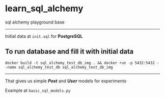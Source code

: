 # learn_sql_alchemy
sql alchemy playground base

---

Initial data at `init.sql` for **PostgreSQL**

## To run database and fill it with initial data
```shell
docker build -t sql_alchemy_test_db_img . && docker run -p 5432:5432 --name sql_alchemy_test_db sql_alchemy_test_db_img 
```
---
That gives us simple **_Post_** and **_User_** models for experiments

Example at `basic_sql_models.py`